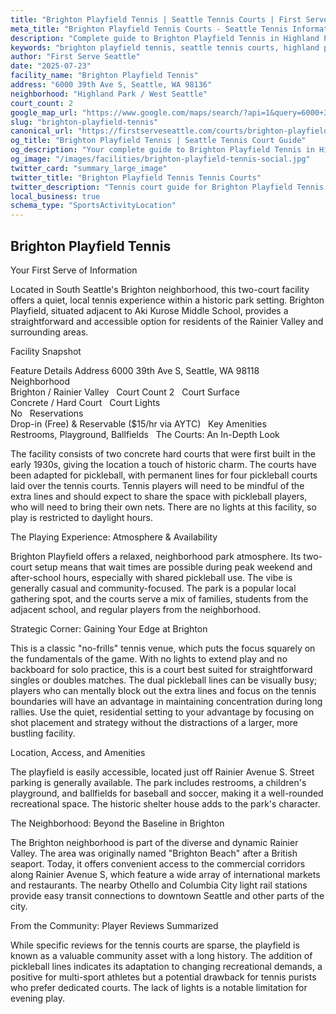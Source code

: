 ```yaml
---
title: "Brighton Playfield Tennis | Seattle Tennis Courts | First Serve Seattle"
meta_title: "Brighton Playfield Tennis Courts - Seattle Tennis Information & Reviews"
description: "Complete guide to Brighton Playfield Tennis in Highland Park / West Seattle, Seattle. Court details, amenities, local tips, and reviews for tennis players in Seattle, WA."
keywords: "brighton playfield tennis, seattle tennis courts, highland park / west seattle tennis, tennis courts near me, seattle tennis, 98136 tennis courts, public tennis courts seattle, outdoor tennis courts"
author: "First Serve Seattle"
date: "2025-07-23"
facility_name: "Brighton Playfield Tennis"
address: "6000 39th Ave S, Seattle, WA 98136"
neighborhood: "Highland Park / West Seattle"
court_count: 2
google_map_url: "https://www.google.com/maps/search/?api=1&query=6000+39th+Ave+S%2C+Seattle%2C+WA+98136"
slug: "brighton-playfield-tennis"
canonical_url: "https://firstserveseattle.com/courts/brighton-playfield-tennis"
og_title: "Brighton Playfield Tennis | Seattle Tennis Court Guide"
og_description: "Your complete guide to Brighton Playfield Tennis in Highland Park / West Seattle. Court conditions, amenities, and local tennis insights."
og_image: "/images/facilities/brighton-playfield-tennis-social.jpg"
twitter_card: "summary_large_image"
twitter_title: "Brighton Playfield Tennis Tennis Courts"
twitter_description: "Tennis court guide for Brighton Playfield Tennis in Highland Park / West Seattle, Seattle"
local_business: true
schema_type: "SportsActivityLocation"
---
```


## Brighton Playfield Tennis

Your First Serve of Information

Located in South Seattle's Brighton neighborhood, this two-court facility offers a quiet, local tennis experience within a historic park setting. Brighton Playfield, situated adjacent to Aki Kurose Middle School, provides a straightforward and accessible option for residents of the Rainier Valley and surrounding areas.   

Facility Snapshot

Feature	Details
Address	
6000 39th Ave S, Seattle, WA 98118    
Neighborhood	
Brighton / Rainier Valley    
Court Count	
2    
Court Surface	
Concrete / Hard Court    
Court Lights	
No    
Reservations	
Drop-in (Free) & Reservable ($15/hr via AYTC)    
Key Amenities	
Restrooms, Playground, Ballfields    
The Courts: An In-Depth Look

The facility consists of two concrete hard courts that were first built in the early 1930s, giving the location a touch of historic charm. The courts have been adapted for pickleball, with permanent lines for four pickleball courts laid over the tennis courts. Tennis players will need to be mindful of the extra lines and should expect to share the space with pickleball players, who will need to bring their own nets. There are no lights at this facility, so play is restricted to daylight hours.   

The Playing Experience: Atmosphere & Availability

Brighton Playfield offers a relaxed, neighborhood park atmosphere. Its two-court setup means that wait times are possible during peak weekend and after-school hours, especially with shared pickleball use. The vibe is generally casual and community-focused. The park is a popular local gathering spot, and the courts serve a mix of families, students from the adjacent school, and regular players from the neighborhood.

Strategic Corner: Gaining Your Edge at Brighton

This is a classic "no-frills" tennis venue, which puts the focus squarely on the fundamentals of the game. With no lights to extend play and no backboard for solo practice, this is a court best suited for straightforward singles or doubles matches. The dual pickleball lines can be visually busy; players who can mentally block out the extra lines and focus on the tennis boundaries will have an advantage in maintaining concentration during long rallies. Use the quiet, residential setting to your advantage by focusing on shot placement and strategy without the distractions of a larger, more bustling facility.

Location, Access, and Amenities

The playfield is easily accessible, located just off Rainier Avenue S. Street parking is generally available. The park includes restrooms, a children's playground, and ballfields for baseball and soccer, making it a well-rounded recreational space. The historic shelter house adds to the park's character.   

The Neighborhood: Beyond the Baseline in Brighton

The Brighton neighborhood is part of the diverse and dynamic Rainier Valley. The area was originally named "Brighton Beach" after a British seaport. Today, it offers convenient access to the commercial corridors along Rainier Avenue S, which feature a wide array of international markets and restaurants. The nearby Othello and Columbia City light rail stations provide easy transit connections to downtown Seattle and other parts of the city.   

From the Community: Player Reviews Summarized

While specific reviews for the tennis courts are sparse, the playfield is known as a valuable community asset with a long history. The addition of pickleball lines indicates its adaptation to changing recreational demands, a positive for multi-sport athletes but a potential drawback for tennis purists who prefer dedicated courts. The lack of lights is a notable limitation for evening play.
